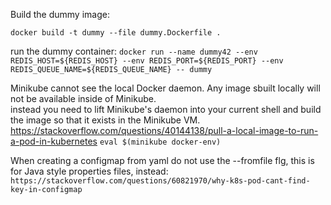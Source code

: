 Build the dummy image:

`docker build -t dummy --file dummy.Dockerfile .`

run the dummy container:
`docker run --name dummy42 --env REDIS_HOST=${REDIS_HOST} --env REDIS_PORT=${REDIS_PORT} --env REDIS_QUEUE_NAME=${REDIS_QUEUE_NAME} -- dummy`

Minikube cannot see the local Docker daemon.  Any image sbuilt locally will not be available inside of Minikube.   
instead you need to lift Minikube's daemon into your current shell and build the image so that it exists in the Minikube VM.
https://stackoverflow.com/questions/40144138/pull-a-local-image-to-run-a-pod-in-kubernetes
`eval $(minikube docker-env)`


When creating a configmap from yaml do not use the --fromfile flg, this is for Java style properties files, instead:
`https://stackoverflow.com/questions/60821970/why-k8s-pod-cant-find-key-in-configmap`